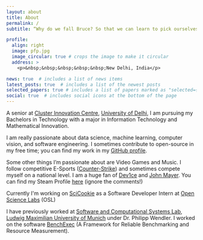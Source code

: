 ```yaml
---
layout: about
title: About
permalink: /
subtitle: “Why do we fall Bruce? So that we can learn to pick ourselves up.”

profile:
  align: right
  image: pfp.jpg
  image_circular: true # crops the image to make it circular
  address: >
    <p>&nbsp;&nbsp;&nbsp;&nbsp;&nbsp;New Delhi, India</p>

news: true  # includes a list of news items
latest_posts: true  # includes a list of the newest posts
selected_papers: true # includes a list of papers marked as "selected={true}"
social: true  # includes social icons at the bottom of the page
---
```


A senior at [Cluster Innovation Centre](https://cic.du.ac.in/), [University of Delhi](https://www.du.ac.in/), I am pursuing my Bachelors in Technology with a major in Information Technology and Mathematical Innovation.

I am really passionate about data science, machine learning, computer vision, and software engineering. I sometimes contribute to open-source in my free time; you can find my work in my [GitHub profile](https://github.com/Naman-Priyadarshi).

Some other things I’m passionate about are Video Games and Music. I follow competitive E-Sports ([Counter-Strike](https://blog.counter-strike.net/)) and sometimes compete myself on a national level. I am a huge fan of [Dev1ce](https://www.hltv.org/player/7592/device) and [John Mayer](https://en.wikipedia.org/wiki/John_Mayer). You can find my Steam Profile [here](https://steamcommunity.com/id/EaZy_Steam) (ignore the comments!)

Currently I'm working on [SciCookie](https://github.com/osl-incubator/scicookie) as a Software Developer Intern at [Open Science Labs](https://opensciencelabs.org) (OSL)

I have previously worked at [Software and Computational Systems Lab](https://www.sosy-lab.org/), [Ludwig Maximilian University of Munich](https://www.lmu.de/de/index.html) under Dr. Philipp Wendler. I worked on the software [BenchExec](https://github.com/sosy-lab/benchexec) (A Framework for Reliable Benchmarking and Resource
Measurement).